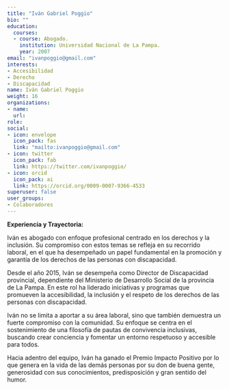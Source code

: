 ```yaml
---
title: "Iván Gabriel Poggio"
bio: ""
education:
  courses:
  - course: Abogado.
    institution: Universidad Nacional de La Pampa.  
    year: 2007
email: "ivanpoggio@gmail.com"
interests:
- Accesibilidad
- Derecho
- Discapacidad
name: Iván Gabriel Poggio
weight: 16
organizations:
- name: 
  url: 
role:
social:
- icon: envelope
  icon_pack: fas
  link: "mailto:ivanpoggio@gmail.com"
- icon: twitter
  icon_pack: fab
  link: https://twitter.com/ivanpoggio/
- icon: orcid
  icon_pack: ai
  link: https://orcid.org/0009-0007-9366-4533
superuser: false
user_groups:
- Colaboradores
---
```


**Experiencia y Trayectoria:**

Iván es abogado con enfoque profesional centrado en los derechos y la inclusión. Su compromiso con estos temas se refleja en su recorrido laboral, en el que ha desempeñado un papel fundamental en la promoción y garantía de los derechos de las personas con discapacidad.

Desde el año 2015, Iván se desempeña como Director de Discapacidad provincial, dependiente del Ministerio de Desarrollo Social de la provincia de La Pampa. 
En este rol ha liderado iniciativas y programas que promueven la accesibilidad, la inclusión y el respeto de los derechos de las personas con discapacidad.

Iván no se limita a aportar a su área laboral, sino que también demuestra un fuerte compromiso con la comunidad. Su enfoque se centra en el sostenimiento de una filosofía de pautas de convivencia inclusivas, buscando crear conciencia y fomentar un entorno respetuoso y accesible para todos.

Hacia adentro del equipo, Iván ha ganado el Premio Impacto Positivo por lo que genera en la vida de las demás personas por su don de buena gente, generosidad con sus conocimientos, predisposición y gran sentido del humor.
